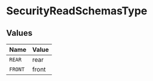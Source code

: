 # SecurityReadSchemasType


## Values

| Name    | Value   |
| ------- | ------- |
| `REAR`  | rear    |
| `FRONT` | front   |